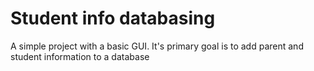 # Student info databasing
 A simple project with a basic GUI. It's primary goal is to add parent and student information to a database
